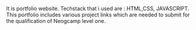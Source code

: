 It is portfolio website.
Techstack that i used are : HTML,CSS, JAVASCRIPT.
This portfolio includes various project links which are needed to submit for the qualification of Neogcamp level one.
